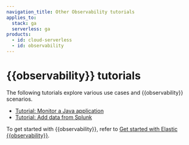 ```yaml
---
navigation_title: Other Observability tutorials
applies_to:
  stack: ga
  serverless: ga
products:
  - id: cloud-serverless
  - id: observability
---
```


# {{observability}} tutorials

The following tutorials explore various use cases and {{observability}} scenarios.

- [Tutorial: Monitor a Java application](/solutions/observability/get-started/other-tutorials/tutorial-monitor-java-application.md)
- [Tutorial: Add data from Splunk](/solutions/observability/get-started/other-tutorials/add-data-from-splunk.md)

To get started with {{observability}}, refer to [Get started with Elastic {{observability}}](/solutions/observability/get-started.md).